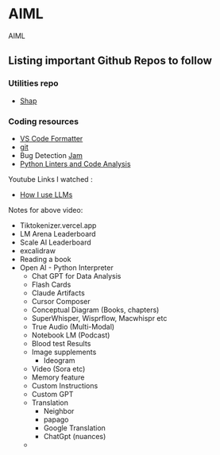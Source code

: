 # AIML
AIML



## Listing important Github Repos to follow 

### Utilities repo

- [Shap](https://github.com/shap/shap)

### Coding resources
- [VS Code Formatter](https://marketplace.visualstudio.com/items?itemName=esbenp.prettier-vscode)
- [git](https://git-scm.com/book/en/v2)
- Bug Detection [Jam](https://jam.dev/)
- [Python Linters and Code Analysis](https://github.com/vintasoftware/python-linters-and-code-analysis)


Youtube Links I watched : 

- [How I use LLMs](https://youtu.be/EWvNQjAaOHw?si=4QkQBNNgyRAVbkbX)

Notes for above video: 
- Tiktokenizer.vercel.app 
- LM Arena Leaderboard
- Scale AI Leaderboard
- excalidraw
- Reading a book
- Open AI - Python Interpreter 
	- Chat GPT for Data Analysis
	- Flash Cards
	- Claude Artifacts
	- Cursor Composer
	- Conceptual Diagram (Books, chapters)
	- SuperWhisper, Wisprflow, Macwhispr etc
	- True Audio (Multi-Modal)
	- Notebook LM (Podcast)
	- Blood test Results
	- Image supplements
		- Ideogram
	- Video (Sora etc)
	- Memory feature 
	- Custom Instructions 
	- Custom GPT
	- Translation 
		- Neighbor
		- papago
		- Google Translation
		- ChatGpt (nuances)
	-
